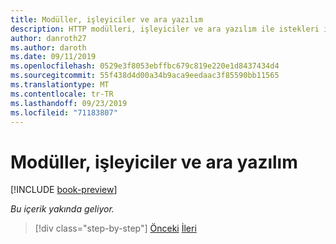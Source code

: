 ```yaml
---
title: Modüller, işleyiciler ve ara yazılım
description: HTTP modülleri, işleyiciler ve ara yazılım ile istekleri işleme
author: danroth27
ms.author: daroth
ms.date: 09/11/2019
ms.openlocfilehash: 0529e3f8053ebffbc679c819e220e1d8437434d4
ms.sourcegitcommit: 55f438d4d00a34b9aca9eedaac3f85590bb11565
ms.translationtype: MT
ms.contentlocale: tr-TR
ms.lasthandoff: 09/23/2019
ms.locfileid: "71183807"
---
```

# <a name="modules-handlers-and-middleware"></a>Modüller, işleyiciler ve ara yazılım

[!INCLUDE [book-preview](../../../includes/book-preview.md)]

*Bu içerik yakında geliyor.*

>[!div class="step-by-step"]
>[Önceki](data.md)
>[İleri](config.md)
